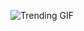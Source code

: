 ![Trending GIF](https://media0.giphy.com/media/v1.Y2lkPThiYjIxNzcyZGF3OGNhdmQ2dDU3MDJrY3FkN3lzMWR1YTJwcDR2aDk5ZzdlYWM4YiZlcD12MV9naWZzX3NlYXJjaCZjdD1n/xUPGcEliCc7bETyfO8/giphy.gif)
